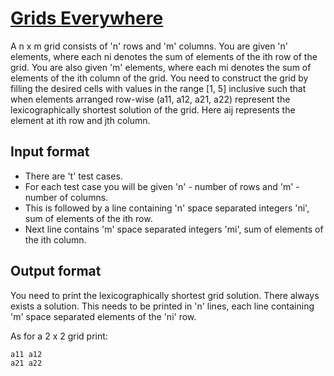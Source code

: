 # [Grids Everywhere][link]

A n x m grid consists of 'n' rows and 'm' columns. You are given 'n' elements, where each ni denotes the sum of elements of the ith row of the grid. You are also given 'm' elements, where each mi denotes the sum of elements of the ith column of the grid. You need to construct the grid by filling the desired cells with values in the range [1, 5] inclusive such that when elements arranged row-wise (a11, a12, a21, a22) represent the lexicographically shortest solution of the grid. Here aij represents the element at ith row and jth column.

## Input format

- There are 't' test cases.
- For each test case you will be given 'n' - number of rows and 'm' - number of columns.
- This is followed by a line containing 'n' space separated integers 'ni', sum of elements of the ith row.
- Next line contains 'm' space separated integers 'mi', sum of elements of the ith column.

## Output format

You need to print the lexicographically shortest grid solution. There always exists a solution. This needs to be printed in 'n' lines, each line containing 'm' space separated elements of the 'ni' row.

As for a 2 x 2 grid print:

    a11 a12
    a21 a22

[link]: https://www.hackerearth.com/practice/algorithms/graphs/maximum-flow/practice-problems/algorithm/grids-everywhere/
